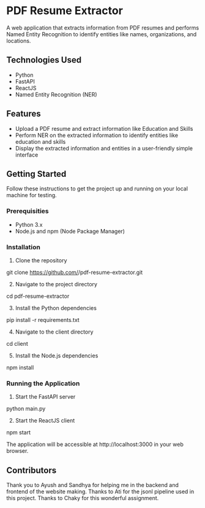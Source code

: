 # PDF Resume Extractor

A web application that extracts information from PDF resumes and performs Named Entity Recognition to identify entities like names, organizations, and locations.

## Technologies Used

* Python
* FastAPI
* ReactJS
* Named Entity Recognition (NER)


## Features

- Upload a PDF resume and extract information like Education and Skills
- Perform NER on the extracted information to identify entities like education and skills
- Display the extracted information and entities in a user-friendly simple interface

## Getting Started

Follow these instructions to get the project up and running on your local machine for testing.

### Prerequisities

* Python 3.x
* Node.js and npm (Node Package Manager)

### Installation

1. Clone the repository

git clone https://github.com/<your-username>/pdf-resume-extractor.git

2. Navigate to the project directory

cd pdf-resume-extractor

3. Install the Python dependencies

pip install -r requirements.txt

4. Navigate to the client directory

cd client

5. Install the Node.js dependencies

npm install


### Running the Application

1. Start the FastAPI server

python main.py

2. Start the ReactJS client

npm start

The application will be accessible at http://localhost:3000 in your web browser.


## Contributors
Thank you to Ayush and Sandhya for helping me in the backend and frontend of the website making. Thanks to Ati for the jsonl pipeline used in this project. Thanks to Chaky for this wonderful assignment.